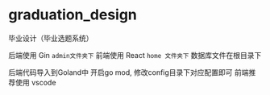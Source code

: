 # graduation_design
毕业设计（毕业选题系统）

后端使用 Gin      `admin文件夹下` 
前端使用 React    `home 文件夹下` 
数据库文件在根目录下 

后端代码导入到Goland中 开启go mod, 修改config目录下对应配置即可
前端推荐使用 vscode
